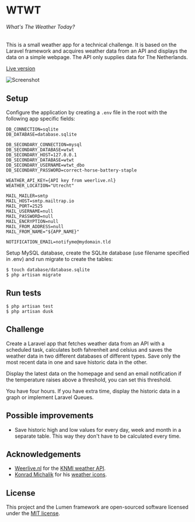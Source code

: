 # WTWT
###### What's The Weather Today?

This is a small weather app for a technical challenge. It is based on the
Laravel framework and acquires weather data from an API and displays the data on
a simple webpage. The API only supplies data for The Netherlands.  

[Live version](https://wtwt.ruudwelten.com)

<img src="https://wtwt.ruudwelten.com/img/wtwt.png" alt="Screenshot">

## Setup

Configure the application by creating a `.env` file in the root with the
following app specific fields:  

```
DB_CONNECTION=sqlite
DB_DATABASE=database.sqlite

DB_SECONDARY_CONNECTION=mysql
DB_SECONDARY_DATABASE=wtwt
DB_SECONDARY_HOST=127.0.0.1
DB_SECONDARY_DATABASE=wtwt
DB_SECONDARY_USERNAME=wtwt_dbo
DB_SECONDARY_PASSWORD=correct-horse-battery-staple

WEATHER_API_KEY={API key from weerlive.nl}
WEATHER_LOCATION="Utrecht"

MAIL_MAILER=smtp
MAIL_HOST=smtp.mailtrap.io
MAIL_PORT=2525
MAIL_USERNAME=null
MAIL_PASSWORD=null
MAIL_ENCRYPTION=null
MAIL_FROM_ADDRESS=null
MAIL_FROM_NAME="${APP_NAME}"

NOTIFICATION_EMAIL=notifyme@mydomain.tld
```

Setup MySQL database, create the SQLite database (use filename specified in
.env) and run migrate to create the tables:  

    $ touch database/database.sqlite
    $ php artisan migrate

## Run tests

    $ php artisan test
    $ php artisan dusk

## Challenge

Create a Laravel app that fetches weather data from an API with a scheduled
task, calculates both fahrenheit and celsius and saves the weather data in two
different databases of different types. Save only the most recent data in one
and save historic data in the other.  

Display the latest data on the homepage and send an email notification if the
temperature raises above a threshold, you can set this threshold.  

You have four hours. If you have extra time, display the historic data in a
graph or implement Laravel Queues.  

## Possible improvements

- Save historic high and low values for every day, week and month in a separate
  table. This way they don't have to be calculated every time.  

## Acknowledgements

- [Weerlive.nl](https://weerlive.nl) for the
  [KNMI weather API](https://weerlive.nl/delen.php).  
- [Konrad Michalik](http://konradmichalik.eu) for his
  [weather icons](https://github.com/jackd248/weather-iconic).  

## License

This project and the Lumen framework are open-sourced software licensed under
the [MIT license](https://opensource.org/licenses/MIT).

